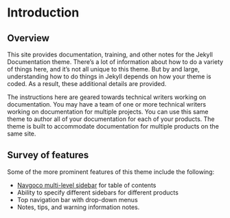 <h1 id="title1">Introduction</h1>

<h2 id="title2">Overview</h2>

This site provides documentation, training, and other notes for the Jekyll Documentation theme. There’s a lot of information about how to do a variety of things here, and it’s not all unique to this theme. But by and large, understanding how to do things in Jekyll depends on how your theme is coded. As a result, these additional details are provided.

The instructions here are geared towards technical writers working on documentation. You may have a team of one or more technical writers working on documentation for multiple projects. You can use this same theme to author all of your documentation for each of your products. The theme is built to accommodate documentation for multiple products on the same site.

<h2 id="title3">Survey of features</h2>

Some of the more prominent features of this theme include the following:

- [Navgoco multi-level sidebar](http://www.komposta.net/article/navgoco) for table of contents
- Ability to specify different sidebars for different products
- Top navigation bar with drop-down menus
- Notes, tips, and warning information notes.




